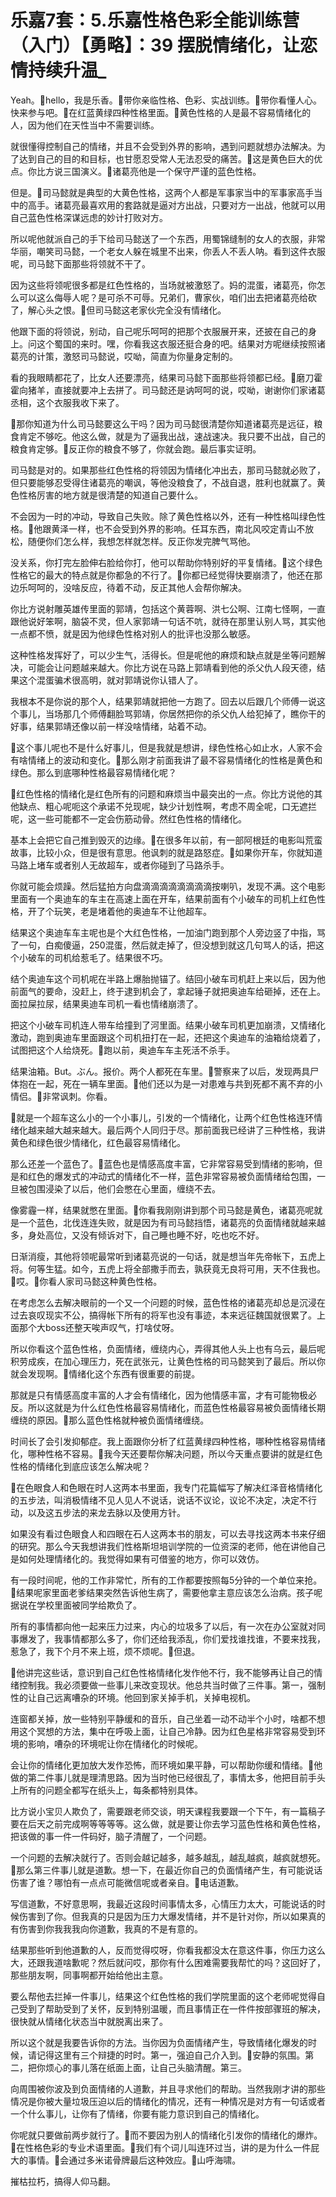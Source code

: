 # 乐嘉7套：5.乐嘉性格色彩全能训练营（入门）【勇略】：39 摆脱情绪化，让恋情持续升温_

Yeah。🎼hello，我是乐香。🎼带你亲临性格、色彩、实战训练。🎼带你看懂人心。快来参与吧。🎼在红蓝黄绿四种性格里面。🎼黄色性格的人是最不容易情绪化的人，因为他们在天性当中不需要训练。

就很懂得控制自己的情绪，并且不会受到外界的影响，遇到问题就想办法解决。为了达到自己的目的和目标，也甘愿忍受常人无法忍受的痛苦。🎼这是黄色巨大的优点。你比方说三国演义。🎼诸葛亮他是一个保守严谨的蓝色性格。

但是。🎼司马懿就是典型的大黄色性格，这两个人都是军事家当中的军事家高手当中的高手。诸葛亮最喜欢用的套路就是逼对方出战，只要对方一出战，他就可以用自己蓝色性格深谋远虑的妙计打败对方。

所以呢他就派自己的手下给司马懿送了一个东西，用蜀锦缝制的女人的衣服，非常华丽，嘲笑司马懿，一个老女人躲在城里不出来，你丢人不丢人呐。看到这件衣服呢，司马懿下面那些将领就不干了。

因为这些将领呢很多都是红色性格的，当场就被激怒了。妈的混蛋，诸葛亮，你怎么可以这么侮辱人呢？是可杀不可辱。兄弟们，曹家伙，咱们出去把诸葛亮给砍了，解心头之恨。🎼但司马懿这老家伙完全没有情绪化。

他跟下面的将领说，别动，自己呢乐呵呵的把那个衣服展开来，还披在自己的身上。问这个蜀国的来时。嘿，你看我这衣服还挺合身的吧。结果对方呢继续按照诸葛亮的计策，激怒司马懿说，哎呦，简直为你量身定制的。

看的我眼睛都花了，比女人还要漂亮，结果司马懿下面那些将领都已经。🎼磨刀霍霍向猪羊，直接就要冲上去拼了。司马懿还是讷呵呵的说，哎呦，谢谢你们家诸葛丞相，这个衣服我收下来了。

🎼那你知道为什么司马懿要这么干吗？因为司马懿很清楚你知道诸葛亮是远征，粮食肯定不够吃。他这么做，就是为了逼我出战，速战速决。我只要不出战，自己的粮食肯定够。🎼反正你的粮食不够了，你就会跑。最后事实证明。

司马懿是对的。如果那些红色性格的将领因为情绪化冲出去，那司马懿就必败了，但只要能够忍受得住诸葛亮的嘲讽，等他没粮食了，不战自退，胜利也就赢了。黄色性格厉害的地方就是很清楚的知道自己要什么。

不会因为一时的冲动，导致自己失败。除了黄色性格以外，还有一种性格叫绿色性格。🎼他跟黄泽一样，也不会受到外界的影响。任耳东西，南北风咬定青山不放松，随便你们怎么样，我想怎样就怎样。反正你发完脾气骂他。

没关系，你打完左脸伸右脸给你打，他可以帮助你特别好的平复情绪。🎼这个绿色性格它的最大的特点就是你都急的不行了。🎼你都已经觉得快要崩溃了，他还在那边乐呵呵的，没啥反应，待着不动，反正其他人会帮你解决。

你比方说射雕英雄传里面的郭靖，包括这个黄蓉啊、洪七公啊、江南七怪啊，一直跟他说好笨啊，脑袋不灵，但人家郭靖一句话不吭，就待在那里认别人骂，其实他一点都不愤，就是因为他绿色性格对别人的批评也没那么敏感。

这种性格发挥好了，可以少生气，活得长。但是呢他的麻烦和缺点就是坐等问题解决，可能会让问题越来越大。你比方说在马路上郭靖看到他的杀父仇人段天德，结果这个混蛋骗术很高明，就对郭靖说你认错人了。

我根本不是你说的那个人，结果郭靖就把他一方跑了。回去以后跟几个师傅一说这个事儿，当场那几个师傅翻脸骂郭靖，你居然把你的杀父仇人给犯掉了，瞧你干的好事，结果郭靖还像以前一样没啥情绪，站着不动。

🎼这个事儿呢也不是什么好事儿，但是我就是想讲，绿色性格心如止水，人家不会有啥情绪上的波动和变化。🎼那么刚才前面我讲了最不容易情绪化的性格是黄色和绿色。那么到底哪种性格最容易情绪化呢？

🎼红色性格的情绪化是红色所有的问题和麻烦当中最突出的一点。你比方说他的其他缺点、粗心呢呃这个承诺不兑现呢，缺少计划性啊，考虑不周全呢，口无遮拦呢，这一些可能都不一定会伤筋动骨。然红色性格的情绪化。

基本上会把它自己推到毁灭的边缘。🎼在很多年以前，有一部阿根廷的电影叫荒蛮故事，比较小众，但是很有意思。他讽刺的就是路怒症。🎼如果你开车，你就知道马路上堵车或者别人无故超车，或者你碰到了马路杀手。

你就可能会烦躁。然后猛拍方向盘滴滴滴滴滴滴滴滴按喇叭，发现不满。这个电影里面有一个奥迪车的车主在高速上面在开车，结果前面有个小破车的司机上红色性格，开了个玩笑，老是堵着他的奥迪车不让他超车。

结果这个奥迪车车主呢也是个大红色性格，一加油门跑到那个人旁边竖了中指，骂了一句，白痴傻逼，250混蛋，然后就走掉了，但没想到就这几句骂人的话，把这个小破车的司机给惹毛了。结果很不巧。

结个奥迪车这个司机呢在半路上爆胎抛锚了。结回小破车司机赶上来以后，因为他前面气的要命，没赶上，终于逮到机会了，拿起锤子就把奥迪车给砸掉，还在上。面拉屎拉尿，结果奥迪车司机一看也情绪崩溃了。

把这个小破车司机连人带车给撞到了河里面。结果小破车司机更加崩溃，又情绪化激动，跑到奥迪车里面跟这个司机扭打在一起，还把这个奥迪车的油箱给烧着了，试图把这个人给烧死。🎼跑以前，奥迪车车主死活不杀手。

结果油箱。But。ぶん。报价。两个人都死在车里。🎼警察来了以后，发现两具尸体抱在一起，死在一辆车里面。🎼他们还以为是一对患难与共到死都不离不弃的小情侣。🎼非常讽刺。你看。

🎼就是一个超车这么小的一个小事儿，引发的一个情绪化，让两个红色性格连环情绪化越来越大越来越大。最后两个人同归于尽。那前面我已经讲了三种性格，我讲黄色和绿色很少情绪化，红色最容易情绪化。

那么还差一个蓝色了。🎼蓝色也是情感高度丰富，它非常容易受到情绪的影响，但是和红色的爆发式的冲动式的情绪化不一样，蓝色非常容易被负面情绪给包围，一旦被包围浸染了以后，他们会憋在心里面，缠绕不去。

像雾霾一样，结果就憋在里面。🎼你看我刚刚讲到那个司马懿是黄色，诸葛亮呢就是一个蓝色，北伐连连失败，就是因为有司马懿挡悟，诸葛亮的负面情绪就越来越多，身处高位，又没有倾诉对下，自己睡也睡不好，吃也吃不好。

日渐消瘦，其他将领呢最常听到诸葛亮说的一句话，就是想当年先帝帐下，五虎上将。何等生猛。如今，五虎上将全部撒手而去，孰获竟无良将可用，天不住我也。🎼哎。🎼你看人家司马懿这种黄色性格。

在考虑怎么去解决眼前的一个又一个问题的时候，蓝色性格的诸葛亮却总是沉浸在过去哀叹现实不公，搞得帐下所有的将军也没有事迹，本来远征魏国就很累了。上面那个大boss还整天唉声叹气，打啥仗呀。

所以你看这个蓝色性格，负面情绪，缠绕内心，弄得其他人头上也有乌云，最后呢积劳成疾，在加心理压力，死在武张元，让黄色性格的司马懿笑到了最后。所以你就会发现啊。🎼情绪化这个东西有很重要的前提。

那就是只有情感高度丰富的人才会有情绪化，因为他情感丰富，才有可能物极必反。所以这就是为什么红色性格最容易情绪化，而蓝色性格最容易被负面情绪长期缠绕的原因。🎼那么蓝色性格就种被负面情绪缠绕。

时间长了会引发抑郁症。我上面跟你分析了红蓝黄绿四种性格，哪种性格容易情绪化，哪种性格不容易。🎼我今天还要帮你解决问题，所以今天重点要讲的就是红色性格的情绪化到底应该怎么解决呢？

🎼在色眼食人和色眼在时人这两本书里面，我专门花篇幅写了解决红泽音格情绪化的五步法，叫消极情绪不见人见人不说话，说话不议论，议论不决定，决定不行动，以及这五步法的来龙去脉以及使用方针。

如果没有看过色眼食人和四眼在石人这两本书的朋友，可以去寻找这两本书来仔细的研究。那么今天我想讲我们性格斯坦培训学院的一位资深的老师，他在讲他自己是如何处理情绪化的。我觉得如果有可借鉴的地方，你可以效仿。

有一段时间呢，他的工作非常忙，所有的工作都要按照每5分钟的一个单位来抢。🎼结果呢家里面老爹结果突然告诉他生病了，需要他拿主意应该怎么治病。孩子呢据说在学校里面被同学给欺负了。

所有的事情都向他一起来压力过来，内心的垃圾多了以后，有一次在办公室就对同事爆发了，我事情都那么多了，你们还给我添乱，你们爱找谁找谁，不要来找我，惹急了，我下个月不来上班，烦不烦呢。🎼但退。

🎼他讲完这些话，意识到自己红色性格情绪化发作他不行，我不能够再让自己的情绪控制我。我必须要做一些事儿来改变现状。他总共当时做了三件事。第一，强制性的让自己远离嘈杂的环境。他回到家关掉手机，关掉电视机。

连窗都关掉，放一些特别平静缓和的音乐，自己坐着一动不动半个小时，啥都不想用这个冥想的方法，集中在呼吸上面，让自己冷静。因为红色星格非常容易受到环境的影响，嘈杂的环境呢让你在情绪化的时候呢。

会让你的情绪化更加放大发作恐怖，而环境如果平静，可以帮助你缓和情绪。🎼他做的第二件事儿就是理清思路。因为当时他已经很乱了，事情太多，他把目前手头上所有的问题全都写在纸头上，每条都特别具体。

比方说小宝贝人欺负了，需要跟老师交谈，明天课程我要跟一个下午，有一篇稿子要在后天之前完成啊等等等等。这么做，就是要让你去学习蓝色性格和黄色性格，把该做的事一件一件码好，脑子清醒了，一个问题。

一个问题的去解决就行了。否则会越记越多，越多越乱，越乱越疯，越疯就想死。🎼那么第三件事儿就是道歉。想一下，在最近你自己的负面情绪产生，有可能说话伤害了谁？哪怕有一点点可能微信呢或者亲自。🎼电话道歉。

写信道歉，不好意思啊，我最近这段时间事情太多，心情压力太大，可能说话的时候伤害到了你。但我真的只是因为压力大爆发情绪，并不是针对你，所以如果真的有伤害到你我我我向你道歉，我真的不是有意的。

结果那些听到他道歉的人，反而觉得哎呀，你看我都没太在意这件事，你压力这么大，还跟我道啥歉呢？然后就问哎，那你有什么困难需要我帮忙的吗？这回好了，那些朋友啊，同事啊都开始给他出主意。

要么帮他去拦掉一件事儿，结果这个红色性格的我们学院里面的这个老师呢觉得自己受到了帮助受到了关怀，反到特别温暖，而且事情正在一件件按部骤班的解决，很快就从情绪化状态当中就脱离出来了。

所以这个就是我要告诉你的方法。当你因为负面情绪产生，导致情绪化爆发的时候，请记得这里有三个辩捷的时时。第一，强迫自己介入到。🎼安静的氛围。第二，把你烦心的事儿落在纸面上面，让自己头脑清醒。第三。

向周围被你波及到负面情绪的人道歉，并且寻求他们的帮助。当然我刚才讲的那些情况是你被大量垃圾压迫以后的情绪化的情况，还有一种情况是对方有一句话或者一个什么事儿，让你有了情绪，你要有能力意识到自己的情绪化。

你呢就只要做前两步就行了。🎼而不要因为别人的情绪化引发你的情绪化的爆炸。🎼在性格色彩的专业术语里面。🎼我们有个词儿叫连环过当，讲的是为什么一件屁大的事情。🎼会通过多米诺骨牌最后这种效应。🎼山呼海啸。

摧枯拉朽，搞得人仰马翻。